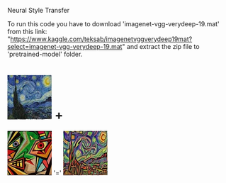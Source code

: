 Neural Style Transfer

To run this code you have to download 'imagenet-vgg-verydeep-19.mat' from this link: "https://www.kaggle.com/teksab/imagenetvggverydeep19mat?select=imagenet-vgg-verydeep-19.mat"
and extract the zip file to 'pretrained-model' folder.
  
  
![alt text](https://github.com/sachin327/Neural-Style-Transfer/blob/master/d4.jpg)
+
=
![alt text](https://github.com/sachin327/Neural-Style-Transfer/blob/master/d6.jpg)
'=' 
![alt text](https://github.com/sachin327/Neural-Style-Transfer/blob/master/generated_image.jpg)

 
